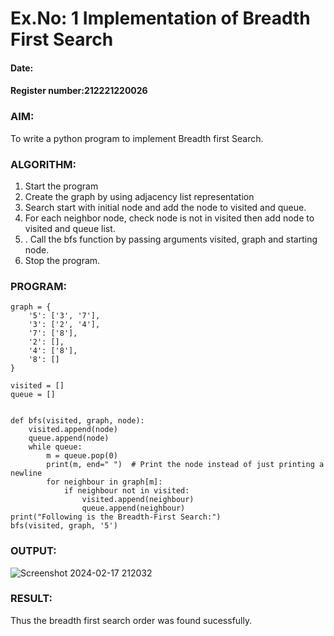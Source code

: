 # Ex.No: 1  Implementation of Breadth First Search 
#### Date:                                                                     
#### Register number:212221220026
### AIM: 
To write a python program to implement Breadth first Search. 
### ALGORITHM:
1. Start the program
2. Create the graph by using adjacency list representation
3. Search start with initial node and add the node to visited and queue.
4. For each neighbor node, check node is not in visited then add node to visited and queue list.
5. . Call the bfs function by passing arguments visited, graph and starting node.
6. Stop the program.
### PROGRAM:
```
graph = {
    '5': ['3', '7'],
    '3': ['2', '4'],
    '7': ['8'],
    '2': [],
    '4': ['8'],
    '8': []
}

visited = []
queue = []


def bfs(visited, graph, node):
    visited.append(node)
    queue.append(node)
    while queue:
        m = queue.pop(0)
        print(m, end=" ")  # Print the node instead of just printing a newline
        for neighbour in graph[m]:
            if neighbour not in visited:
                visited.append(neighbour)
                queue.append(neighbour)
print("Following is the Breadth-First Search:")
bfs(visited, graph, '5')
```

### OUTPUT:


![Screenshot 2024-02-17 212032](https://github.com/KATHIR1611/AI_Lab_2023-24/assets/128135186/e1660ad8-5a60-4f56-840d-b81c457e6b32)


### RESULT:
Thus the breadth first search order was found sucessfully.
